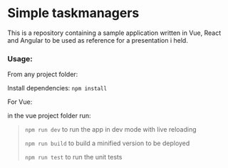 # Simple taskmanagers

This is a repository containing a sample application written in Vue, React and Angular to be used as reference for a presentation i held.


### Usage:

From any project folder:

Install dependencies:
```npm install```

For Vue:

in the vue project folder run:

>`npm run dev` to run the app in dev mode with live reloading
>
>`npm run build` to build a minified version to be deployed
>
>`npm run test` to run the unit tests

